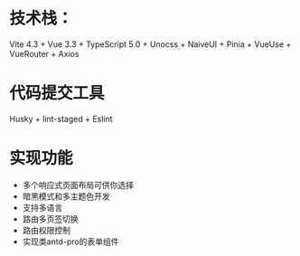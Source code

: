 # 技术栈：

Vite 4.3 + Vue 3.3 + TypeScript 5.0  + Unocss + NaiveUI + Pinia + VueUse + VueRouter +
Axios 

# 代码提交工具

Husky + lint-staged + Eslint 

# 实现功能

- 多个响应式页面布局可供你选择
- 暗黑模式和多主题色开发
- 支持多语言
- 路由多页签切换
- 路由权限控制
- 实现类antd-pro的表单组件



